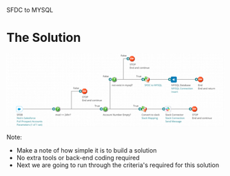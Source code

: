 SFDC to MYSQL
# The Solution

![](./images/20220724202956.png)

Note:
- Make a note of how simple it is to build a solution
- No extra tools or back-end coding required
- Next we are going to run through the criteria's required for this solution